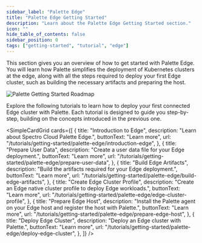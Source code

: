 ```yaml
---
sidebar_label: "Palette Edge"
title: "Palette Edge Getting Started"
description: "Learn about the Palette Edge Getting Started section."
icon: ""
hide_table_of_contents: false
sidebar_position: 0
tags: ["getting-started", "tutorial", "edge"]
---
```


This section gives you an overview of how to get started with Palette Edge. You will learn how Palette
simplifies the deployment of Kubernetes clusters at the edge, along with all the steps required to deploy your first
Edge cluster, such as building the necessary artifacts and preparing the host.

![Palette Getting Started Roadmap](/getting-started/getting-started_introduction-edge_roadmap.webp)

Explore the following tutorials to learn how to deploy your first connected Edge cluster with Palette. Each
tutorial is designed to guide you step-by-step, building on the concepts introduced in the previous one.

<!-- vale off -->

<SimpleCardGrid
  cards={[
    {
      title: "Introduction to Edge",
      description: "Learn about Spectro Cloud Palette Edge.",
      buttonText: "Learn more",
      url: "/tutorials/getting-started/palette-edge/introduction-edge",
    },
    {
      title: "Prepare User Data",
      description: "Create a user data file for your Edge deployment.",
      buttonText: "Learn more",
      url: "/tutorials/getting-started/palette-edge/prepare-user-data",
    },
    {
      title: "Build Edge Artifacts",
      description: "Build the artifacts required for your Edge deployment.",
      buttonText: "Learn more",
      url: "/tutorials/getting-started/palette-edge/build-edge-artifacts",
    },
    {
      title: "Create Edge Cluster Profile",
      description: "Create an Edge native cluster profile to deploy Edge workloads.",
      buttonText: "Learn more",
      url: "/tutorials/getting-started/palette-edge/edge-cluster-profile",
    },
    {
      title: "Prepare Edge Host",
      description: "Install the Palette agent on your Edge host and register the host with Palette.",
      buttonText: "Learn more",
      url: "/tutorials/getting-started/palette-edge/prepare-edge-host",
    },
    {
      title: "Deploy Edge Cluster",
      description: "Deploy an Edge cluster with Palette.",
      buttonText: "Learn more",
      url: "/tutorials/getting-started/palette-edge/deploy-edge-cluster",
    },
  ]}
/>
